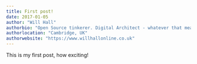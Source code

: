 ```yaml
---
title: First post!
date: 2017-01-05
author: "Will Hall"
authorbio: "Open Source tinkerer. Digital Architect - whatever that means."
authorlocation: "Cambridge, UK"
authorwebsite: "https://www.willhallonline.co.uk"
---
```


This is my first post, how exciting!